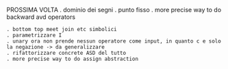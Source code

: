 PROSSIMA VOLTA 
    . dominio dei segni
    . punto fisso
    . more precise way to do backward avd operators

    . bottom top meet join etc simbolici
    . parametrizzare I
    . unary ora non prende nessun operatore come input, in quanto c e solo la negazione -> da generalizzare
    . rifattorizzare concrete ASD del tutto
    . more precise way to do assign abstraction
